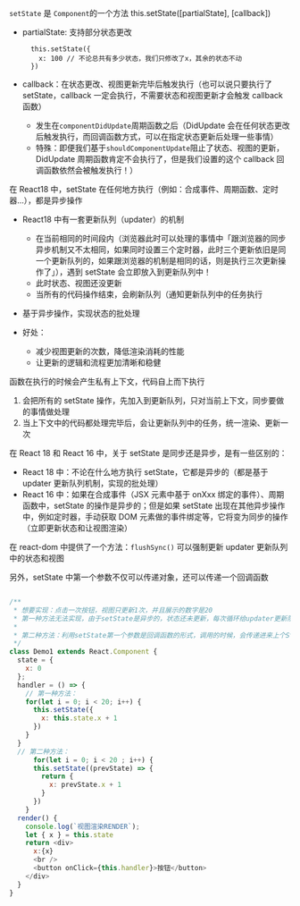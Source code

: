 `setState` 是 `Component`的一个方法
this.setState([partialState], [callback])

- partialState: 支持部分状态更改

  ```
    this.setState({
      x: 100 // 不论总共有多少状态，我们只修改了x，其余的状态不动
    })
  ```

- callback：在状态更改、视图更新完毕后触发执行（也可以说只要执行了 setState，callback 一定会执行，不需要状态和视图更新才会触发 callback 函数）
  - 发生在`componentDidUpdate`周期函数之后（DidUpdate 会在任何状态更改后触发执行，而回调函数方式，可以在指定状态更新后处理一些事情）
  - 特殊：即便我们基于`shouldComponentUpdate`阻止了状态、视图的更新，DidUpdate 周期函数肯定不会执行了，但是我们设置的这个 callback 回调函数依然会被触发执行！）

在 React18 中，setState 在任何地方执行（例如：合成事件、周期函数、定时器...），都是异步操作

- React18 中有一套更新队列（updater）的机制
  - 在当前相同的时间段内（浏览器此时可以处理的事情中「跟浏览器的同步异步机制又不太相同，如果同时设置三个定时器，此时三个更新依旧是同一个更新队列的，如果跟浏览器的机制是相同的话，则是执行三次更新操作了」），遇到 setState 会立即放入到更新队列中！
  - 此时状态、视图还没更新
  - 当所有的代码操作结束，会刷新队列（通知更新队列中的任务执行
- 基于异步操作，实现状态的批处理
- 好处：

  - 减少视图更新的次数，降低渲染消耗的性能
  - 让更新的逻辑和流程更加清晰和稳健

函数在执行的时候会产生私有上下文，代码自上而下执行

1. 会把所有的 setState 操作，先加入到更新队列，只对当前上下文，同步要做的事情做处理
2. 当上下文中的代码都处理完毕后，会让更新队列中的任务，统一渲染、更新一次

在 React 18 和 React 16 中，关于 setState 是同步还是异步，是有一些区别的：

- React 18 中：不论在什么地方执行 setState，它都是异步的（都是基于 updater 更新队列机制，实现的批处理）
- React 16 中：如果在合成事件（JSX 元素中基于 onXxx 绑定的事件）、周期函数中，setState 的操作是异步的；但是如果 setState 出现在其他异步操作中，例如定时器，手动获取 DOM 元素做的事件绑定等，它将变为同步的操作（立即更新状态和让视图渲染）

在 react-dom 中提供了一个方法：`flushSync()` 可以强制更新 updater 更新队列中的状态和视图

另外，setState 中第一个参数不仅可以传递对象，还可以传递一个回调函数

```js

/**
 * 想要实现：点击一次按钮，视图只更新1次，并且展示的数字是20
 * 第一种方法无法实现，由于setState是异步的，状态还未更新，每次循环给updater更新队列中添加的setState事件都是 x:this.state.x + 1 其中this.state.x = 0，所以相当于20个事件都是 x ：0 + 1
 *
 * 第二种方法：利用setState第一个参数是回调函数的形式，调用的时候，会传递进来上个State的状态值
 */
class Demo1 extends React.Component {
  state = {
    x: 0
  };
  handler = () => {
    // 第一种方法：
    for(let i = 0; i < 20; i++) {
      this.setState({
        x: this.state.x + 1
      })
    }
  }
  // 第二种方法：
      for(let i = 0; i < 20 ; i++) {
      this.setState((prevState) => {
        return {
          x: prevState.x + 1
        }
      })
    }
  render() {
    console.log(`视图渲染RENDER`);
    let { x } = this.state
    return <div>
      x:{x}
      <br />
      <button onClick={this.handler}>按钮</button>
    </div>
  }
}





```
